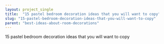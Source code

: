 ```yaml
---
layout: project_single
title:  "15 pastel bedroom decoration ideas that you will want to copy"
slug: "15-pastel-bedroom-decoration-ideas-that-you-will-want-to-copy"
parent: "best-ideas-about-room-decorations"
---
```

15 pastel bedroom decoration ideas that you will want to copy